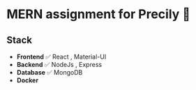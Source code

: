 # MERN assignment for Precily 🎉

## Stack
- **Frontend**
   ✅ React , Material-UI
- **Backend**
   ✅ NodeJs , Express
- **Database**
   ✅ MongoDB
- **Docker**



